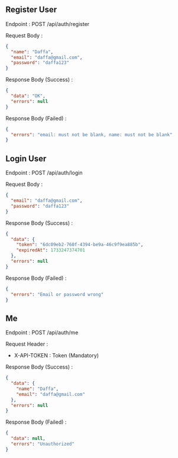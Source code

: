 ## Register User

Endpoint : POST /api/auth/register

Request Body :

```json
{
  "name": "Daffa",
  "email": "daffa@gmail.com",
  "password": "daffa123"
}
```

Response Body (Success) :

```json
{
  "data": "OK",
  "errors": null
}

```

Response Body (Failed) :

```json
{
  "errors": "email: must not be blank, name: must not be blank"
}
```

## Login User

Endpoint : POST /api/auth/login

Request Body :

```json
{
  "email": "daffa@gmail.com",
  "password": "daffa123"
}
```

Response Body (Success) :

```json
{
  "data": {
    "token": "6dc09eb2-760f-4394-be9a-46c9f9ea885b",
    "expiredAt": 1733247374701
  },
  "errors": null
}

```

Response Body (Failed) :

```json
{
  "errors": "Email or password wrong"
}
```

## Me

Endpoint : POST /api/auth/me

Request Header :

- X-API-TOKEN : Token (Mandatory)

Response Body (Success) :

```json
{
  "data": {
    "name": "Daffa",
    "email": "daffa@gmail.com"
  },
  "errors": null
}

```

Response Body (Failed) :

```json
{
  "data": null,
  "errors": "Unauthorized"
}
```